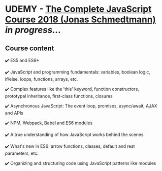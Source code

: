 # UDEMY - [The Complete JavaScript Course 2018 (Jonas Schmedtmann)](https://www.udemy.com/the-complete-javascript-course/learn/v4/content) *in progress...*

## Course content
:heavy_check_mark: ES5 and ES6+ 

:heavy_check_mark: JavaScript and programming fundamentals: variables, boolean logic, if/else, loops, functions, arrays, etc.

:heavy_check_mark: Complex features like the 'this' keyword, function constructors, prototypal inheritance, first-class functions, closures

:heavy_check_mark: Asynchronous JavaScript: The event loop, promises, async/await, AJAX and APIs

:heavy_check_mark: NPM, Webpack, Babel and ES6 modules

:heavy_check_mark: A true understanding of how JavaScript works behind the scenes

:heavy_check_mark: What's new in ES6: arrow functions, classes, default and rest parameters, etc.

:heavy_check_mark: Organizing and structuring code using JavaScript patterns like modules
